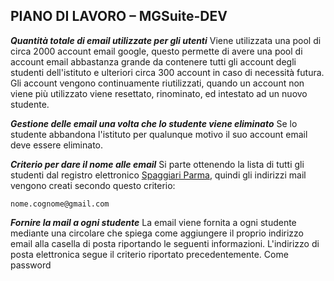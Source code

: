 ## **PIANO DI LAVORO – MGSuite-DEV**

***Quantità totale di email utilizzate per gli utenti***
Viene utilizzata una pool di circa 2000 account email google, questo permette di avere una pool di account email abbastanza grande da contenere tutti gli account degli studenti dell'istituto e ulteriori circa 300 account in caso di necessità futura.
Gli account vengono continuamente riutilizzati, quando un account non viene più utilizzato viene resettato, rinominato, ed intestato ad un nuovo studente.

***Gestione delle email una volta che lo studente viene eliminato***
Se lo studente abbandona l'istituto per qualunque motivo il suo account email deve essere eliminato.

***Criterio per dare il nome alle email***
Si parte ottenendo la lista di tutti gli studenti dal registro elettronico [Spaggiari Parma](https://web.spaggiari.eu/), quindi gli indirizzi mail vengono creati secondo questo criterio:

    nome.cognome@gmail.com

***Fornire la mail a ogni studente***
La email viene fornita a ogni studente mediante una circolare che spiega come aggiungere il proprio indirizzo email alla casella di posta riportando le seguenti informazioni. L'indirizzo di posta elettronica segue il criterio riportato precedentemente. Come password 
<!--stackedit_data:
eyJoaXN0b3J5IjpbLTEwNTkxNjQ1MDIsMjA3ODUzODcwMCwtOD
E3ODM1NjE1LDUwNDE5NDk5Ml19
-->